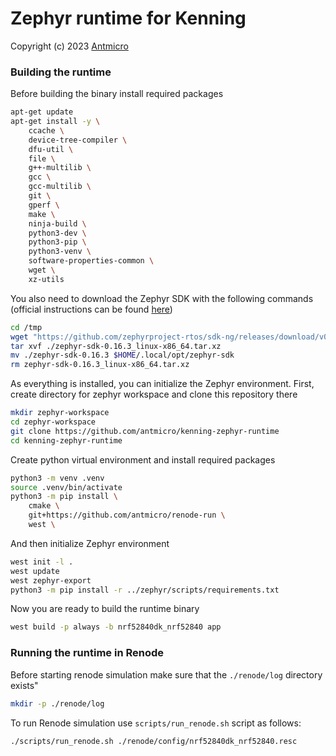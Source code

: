 # Zephyr runtime for Kenning

Copyright (c) 2023 [Antmicro](https://www.antmicro.com)

### Building the runtime

Before building the binary install required packages
```bash
apt-get update
apt-get install -y \
    ccache \
    device-tree-compiler \
    dfu-util \
    file \
    g++-multilib \
    gcc \
    gcc-multilib \
    git \
    gperf \
    make \
    ninja-build \
    python3-dev \
    python3-pip \
    python3-venv \
    software-properties-common \
    wget \
    xz-utils
```

You also need to download the Zephyr SDK with the following commands (official instructions can be found [here](https://docs.zephyrproject.org/latest/develop/getting_started/index.html))
```bash
cd /tmp
wget "https://github.com/zephyrproject-rtos/sdk-ng/releases/download/v0.16.3/zephyr-sdk-0.16.3_linux-x86_64.tar.xz"
tar xvf ./zephyr-sdk-0.16.3_linux-x86_64.tar.xz
mv ./zephyr-sdk-0.16.3 $HOME/.local/opt/zephyr-sdk
rm zephyr-sdk-0.16.3_linux-x86_64.tar.xz
```

As everything is installed, you can initialize the Zephyr environment.
First, create directory for zephyr workspace and clone this repository there
```bash
mkdir zephyr-workspace
cd zephyr-workspace
git clone https://github.com/antmicro/kenning-zephyr-runtime
cd kenning-zephyr-runtime
```

Create python virtual environment and install required packages
```bash
python3 -m venv .venv
source .venv/bin/activate
python3 -m pip install \
    cmake \
    git+https://github.com/antmicro/renode-run \
    west \
```

And then initialize Zephyr environment
```bash
west init -l .
west update
west zephyr-export
python3 -m pip install -r ../zephyr/scripts/requirements.txt
```

Now you are ready to build the runtime binary
```bash
west build -p always -b nrf52840dk_nrf52840 app
```

### Running the runtime in Renode

Before starting renode simulation make sure that the `./renode/log` directory exists"
```bash
mkdir -p ./renode/log
````

To run Renode simulation use `scripts/run_renode.sh` script as follows:
```bash
./scripts/run_renode.sh ./renode/config/nrf52840dk_nrf52840.resc
```

